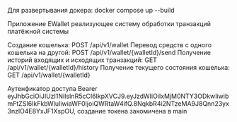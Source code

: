 Для развертывания докера: 
docker compose up --build

Приложение EWallet реализующее систему обработки транзакций платёжной системы

Создание кошелька: POST /api/v1/wallet
Перевод средств с одного кошелька на другой: POST /api/v1/wallet/{walletId}/send
Получение историй входящих и исходящих транзакций: GET /api/v1/wallet/{walletId}/history
Получение текущего состояния кошелька: GET /api/v1/wallet/{walletId}

Аутенфикатор доступа Bearer eyJhbGciOiJIUzI1NiIsInR5cCI6IkpXVCJ9.eyJzdWIiOiIxMjM0NTY3ODkwIiwibmFtZSI6IkFkbWluIiwiaWF0IjoiQWRtaW4ifQ.8NqkbR4i2NTzeMA9J8Qnn23yx3nzlO4E8YxJF1XspOU, создание токена закомичена в main
